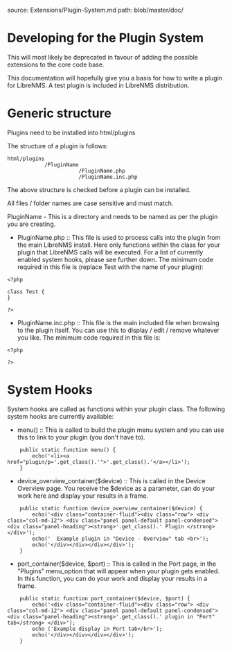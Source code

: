 source: Extensions/Plugin-System.md
path: blob/master/doc/

# Developing for the Plugin System

This will most likely be deprecated in favour of adding the possible
extensions to the core code base.

This documentation will hopefully give you a basis for how to write a
plugin for LibreNMS. A test plugin is included in LibreNMS distribution.

# Generic structure

Plugins need to be installed into html/plugins

The structure of a plugin is follows:

```
html/plugins
            /PluginName
                       /PluginName.php
                       /PluginName.inc.php
```

The above structure is checked before a plugin can be installed.

All files / folder names are case sensitive and must match.

PluginName - This is a directory and needs to be named as per the
plugin you are creating.

- PluginName.php :: This file is used to process calls into the plugin
  from the main LibreNMS install. Here only functions within the class
  for your plugin that LibreNMS calls will be executed. For a list of
  currently enabled system hooks, please see further down. The minimum
  code required in this file is (replace Test with the name of your
  plugin):

```
<?php

class Test {
}

?>
```

- PluginName.inc.php :: This file is the main included file when
                     browsing to the plugin itself. You can use this
                     to display / edit / remove whatever you like. The
                     minimum code required in this file is:

```
<?php

?>
```

# System Hooks

System hooks are called as functions within your plugin class. The
following system hooks are currently available:

- menu() :: This is called to build the plugin menu system and you
   can use this to link to your plugin (you don't have to).

```
    public static function menu() {
        echo('<li><a href="plugin/p='.get_class().'">'.get_class().'</a></li>');
    }
```

- device_overview_container($device) :: This is called in the Device
  Overview page. You receive the $device as a parameter, can do your
  work here and display your results in a frame.

```
    public static function device_overview_container($device) {
        echo('<div class="container-fluid"><div class="row"> <div class="col-md-12"> <div class="panel panel-default panel-condensed"> <div class="panel-heading"><strong>'.get_class().' Plugin </strong> </div>');
        echo('  Example plugin in "Device - Overview" tab <br>');
        echo('</div></div></div></div>');
    }
```

- port_container($device, $port) :: This is called in the Port page,
  in the "Plugins" menu_option that will appear when your plugin gets
  enabled. In this function, you can do your work and display your
  results in a frame.

```
    public static function port_container($device, $port) {
        echo('<div class="container-fluid"><div class="row"> <div class="col-md-12"> <div class="panel panel-default panel-condensed"> <div class="panel-heading"><strong>'.get_class().' plugin in "Port" tab</strong> </div>');
        echo ('Example display in Port tab</br>');
        echo('</div></div></div></div>');
    }
```
